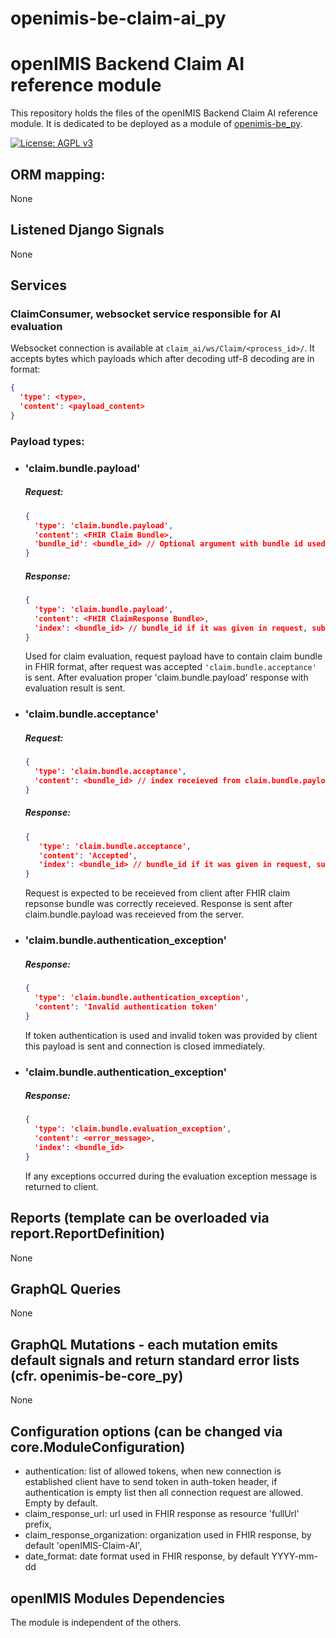 # openimis-be-claim-ai_py
# openIMIS Backend Claim AI reference module
This repository holds the files of the openIMIS Backend Claim AI reference module.
It is dedicated to be deployed as a module of [openimis-be_py](https://github.com/openimis/openimis-be_py).

[![License: AGPL v3](https://img.shields.io/badge/License-AGPL%20v3-blue.svg)](https://www.gnu.org/licenses/agpl-3.0)

## ORM mapping:
None

## Listened Django Signals
None

## Services
### ClaimConsumer, websocket service responsible for AI evaluation
Websocket connection is available at `claim_ai/ws/Claim/<process_id>/`. It accepts bytes which payloads which after
decoding utf-8 decoding are in format:
```json
{
  'type': <type>,
  'content': <payload_content>
}
```
### Payload types: 
* ### 'claim.bundle.payload'

  ##### Request:
  ```json
  {
    'type': 'claim.bundle.payload',
    'content': <FHIR Claim Bundle>,
    'bundle_id': <bundle_id> // Optional argument with bundle id used for bundle distinction
  }
  ```
  ##### Response:
  ```json
  {
    'type': 'claim.bundle.payload',
    'content': <FHIR ClaimResponse Bundle>,
    'index': <bundle_id> // bundle_id if it was given in request, subsequent numbers otherwise
  }
  ```
  Used for claim evaluation, request payload have to contain claim bundle in FHIR format,
  after request was accepted `'claim.bundle.acceptance'` is sent. After evaluation
  proper 'claim.bundle.payload' response with evaluation result is sent.
  

* ### 'claim.bundle.acceptance'

  ##### Request:
  ```json
  {
    'type': 'claim.bundle.acceptance',
    'content': <bundle_id> // index receieved from claim.bundle.payload
  }
  ```
  ##### Response:
  ```json
  {
     'type': 'claim.bundle.acceptance', 
     'content': 'Accepted', 
     'index': <bundle_id> // bundle_id if it was given in request, subsequent numbers otherwise
  }
  ```
  Request is expected to be receieved from client after FHIR claim repsonse bundle was correctly
  receieved. Response is sent after claim.bundle.payload was receieved from the server.
  

* ### 'claim.bundle.authentication_exception'
  ##### Response:
  ```json
  {
    'type': 'claim.bundle.authentication_exception',
    'content': 'Invalid authentication token'
  }
  ```
  If token authentication is used and invalid token was provided by client this payload
  is sent and connection is closed immediately.
* ### 'claim.bundle.authentication_exception'
  ##### Response:
  ```json
  {
    'type': 'claim.bundle.evaluation_exception', 
    'content': <error_message>, 
    'index': <bundle_id>
  }
  ```
  If any exceptions occurred during the evaluation exception message is returned to client.

## Reports (template can be overloaded via report.ReportDefinition)
None

## GraphQL Queries
None

## GraphQL Mutations - each mutation emits default signals and return standard error lists (cfr. openimis-be-core_py)
None

## Configuration options (can be changed via core.ModuleConfiguration)
* authentication: list of allowed tokens, when new connection is established client have 
  to send token in auth-token header, if authentication is empty list then all connection
  request are allowed. Empty by default.
* claim_response_url: url used in FHIR response as resource 'fullUrl' prefix,
* claim_response_organization: organization used in FHIR response, by default 'openIMIS-Claim-AI',
* date_format: date format used in FHIR response, by default YYYY-mm-dd

## openIMIS Modules Dependencies
The module is independent of the others.
